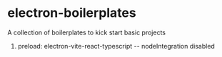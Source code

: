 # electron-boilerplates
A collection of boilerplates to kick start basic projects

1. preload: electron-vite-react-typescript -- nodeIntegration disabled
